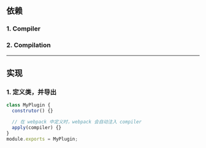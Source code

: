 ## 依赖

### 1. Compiler

### 2. Compilation

---

## 实现

### 1. 定义类，并导出

```js
class MyPlugin {
  construtor() {}

  // 在 webpack 中定义时，webpack 会自动注入 compiler
  apply(compiler) {}
}
module.exports = MyPlugin;
```
